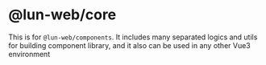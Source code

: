 # @lun-web/core

This is for `@lun-web/components`. It includes many separated logics and utils for building component library, and it also can be used in any other Vue3 environment